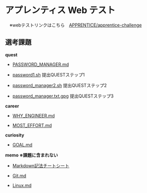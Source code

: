 # アプレンティス Web テスト

　※webテストリンクはこちら　[APPRENTICE/apprentice-challenge](https://github.com/APPRENTICE-jp/apprentice-challenge/tree/main)

## 選考課題

**quest**

  - [PASSWORD_MANAGER.md](PASSWORD_MANAGER.md)

  - [password1.sh]() 提出QUESTステップ1

  - [password_manager2.sh]() 提出QUESTステップ2

  - [password_manager.txt.gpg]() 提出QUESTステップ3
  
**career**

  - [WHY_ENGINEER.md](WHY_ENGINEER.md)
  
  - [MOST_EFFORT.md](MOST_EFFORT.md)
  
**curiosity**

  - [GOAL.md](GOAL.md)
  
**memo ※課題に含まれない**

  - [Markdown記法チートシート](https://qiita.com/Qiita/items/c686397e4a0f4f11683d)
  
  - [Git.md](Git.md)
  
  - [Linux.md](Linux.md)
